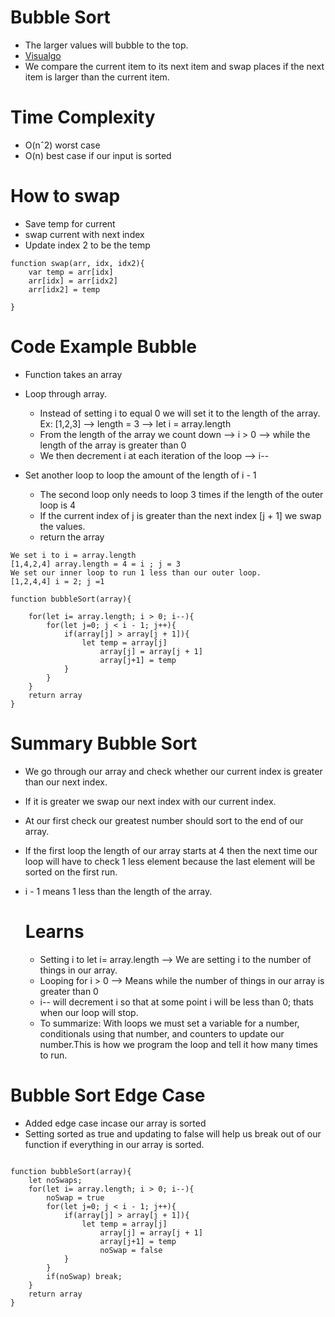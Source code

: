 # Bubble Sort
- The larger values will bubble to the top.
- [Visualgo](https://visualgo.net/en)
- We compare the current item to its next item and swap places if the next item is larger than the current item.

# Time Complexity
- O(nˆ2) worst case
- O(n) best case if our input is sorted
# How to swap
- Save temp for current
- swap current with next index
- Update index 2 to be the temp
```
function swap(arr, idx, idx2){
    var temp = arr[idx]
    arr[idx] = arr[idx2]
    arr[idx2] = temp

}
```

# Code Example Bubble 
- Function takes an array
- Loop through array.
    - Instead of setting i to equal 0 we will set it to the length of the array. Ex: [1,2,3] --> length = 3 --> let i = array.length 
    - From the length of the array we count down --> i > 0 --> while the length of the array is greater than 0
    - We then decrement i at each iteration of the loop --> i--

- Set another loop to loop the amount of the length of i - 1
    - The second loop only needs to loop 3 times if the length of the outer loop is 4
    - If the current index of j is greater than the next index [j + 1] we swap the values. 
    - return the array
```
We set i to i = array.length
[1,4,2,4] array.length = 4 = i ; j = 3
We set our inner loop to run 1 less than our outer loop.
[1,2,4,4] i = 2; j =1

function bubbleSort(array){

    for(let i= array.length; i > 0; i--){
        for(let j=0; j < i - 1; j++){
            if(array[j] > array[j + 1]){
                let temp = array[j]
                    array[j] = array[j + 1]
                    array[j+1] = temp
            }
        }
    }
    return array
}
```
# Summary Bubble Sort
- We go through our array and check whether our current index is greater than our next index.
- If it is greater we swap our next index with our current index.
- At our first check our greatest number should sort to the end of our array. 
- If the first loop the length of our array starts at 4 then the next time our loop will have to check 1 less element because the last element will be sorted on the first run.
- i - 1 means 1 less than the length of the array.

    # Learns
    -  Setting i to let i= array.length --> We are setting i to the number of things in our array.
    -  Looping for i > 0 --> Means while the number of things in our array is greater than 0
    - i-- will decrement i so that at some point i will be less than 0; thats when our loop will stop.
    - To summarize: With loops we must set a variable for a number, conditionals using that number, and counters to update our number.This is how we program the loop and tell it how many times to run.

# Bubble Sort Edge Case
- Added edge case incase our array is sorted
- Setting sorted as true and updating to false will help us break out of our function if everything in our array is sorted.

```

function bubbleSort(array){
    let noSwaps;
    for(let i= array.length; i > 0; i--){
        noSwap = true
        for(let j=0; j < i - 1; j++){
            if(array[j] > array[j + 1]){
                let temp = array[j]
                    array[j] = array[j + 1]
                    array[j+1] = temp
                    noSwap = false
            }
        }
        if(noSwap) break;
    }
    return array
}
```